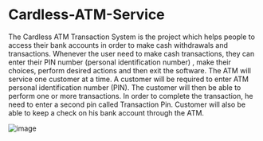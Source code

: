 # Cardless-ATM-Service
<p>
  The Cardless ATM Transaction System is the project which helps people to access their
bank accounts in order to make cash withdrawals and transactions. Whenever the user
need to make cash transactions, they can enter their PIN number (personal
identification number) , make their choices, perform desired actions and then exit the
software.
The ATM will service one customer at a time. A customer will be required to enter ATM
personal identification number (PIN). The customer will then be able to perform one or
more transactions. In order to complete the transaction, he need to enter a second pin
called Transaction Pin. Customer will also be able to keep a check on his bank account
through the ATM.
</p>

![image](https://user-images.githubusercontent.com/80913402/170502927-fac722bc-f8da-4a41-8888-122a1c30aae5.png)
